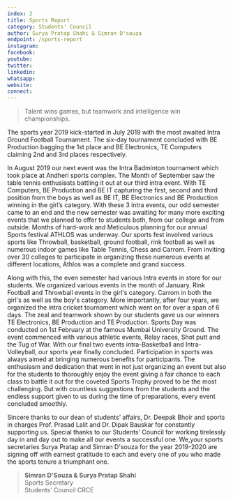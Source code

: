 ```yaml
---
index: 2
title: Sports Report
category: Students' Council
author: Surya Pratap Shahi & Simran D'souza
endpoint: /sports-report
instagram:
facebook:
youtube:
twitter:
linkedin:
whatsapp:
website:
connect:
---
```


> Talent wins games, but teamwork and intelligence win championships.

The sports year 2019 kick-started in July 2019 with the most awaited Intra Ground Football Tournament. The six-day tournament concluded with BE Production bagging the 1st place and BE Electronics, TE Computers claiming 2nd and 3rd places respectively.

In August 2019 our next event was the Intra Badminton tournament which took place at Andheri sports complex. The Month of September saw the table tennis enthusiasts battling it out at our third intra event. With TE Computers, BE Production and BE IT capturing the first, second and third position from the boys as well as BE IT, BE Electronics and BE Production winning in the girl’s category. With these 3 intra events, our odd semester came to an end and the new semester was awaiting for many more exciting events that we planned to offer to students both, from our college and from outside. Months of hard-work and Meticulous planning for our annual Sports festival ATHLOS was underway. Our sports fest involved various sports like Throwball, basketball, ground football, rink football as well as numerous indoor games like Table Tennis, Chess and Carrom. From inviting over 30 colleges to participate in organizing these numerous events at different locations, Athlos was a complete and grand success.

Along with this, the even semester had various Intra events in store for our students. We organized various events in the month of January. Rink Football and Throwball events in the girl's category. Carrom in both the girl's as well as the boy's category. More importantly, after four years, we organized the intra cricket tournament which went on for over a span of 6 days. The zeal and teamwork shown by our students gave us our winners TE Electronics, BE Production and TE Production. Sports Day was conducted on 1st February at the famous Mumbai University Ground. The event commenced with various athletic events, Relay races, Shot putt and the Tug of War. With our final two events intra-Basketball and Intra-Volleyball, our sports year finally concluded. Participation in sports was always aimed at bringing numerous benefits for participants. The enthusiasm and dedication that went in not just organizing an event but also for the students to thoroughly enjoy the event giving a fair chance to each class to battle it out for the coveted Sports Trophy proved to be the most challenging. But with countless suggestions from the students and the endless support given to us during the time of preparations, every event concluded smoothly.

Sincere thanks to our dean of students’ affairs, Dr. Deepak Bhoir and sports in charges Prof. Prasad Lalit and Dr. Dipak Bauskar for constantly supporting us. Special thanks to our Students' Council for working tirelessly day in and day out to make all our events a successful one. We,your sports secretaries Surya Pratap and Simran D'souza for the year 2019-2020 are signing off with earnest gratitude to each and every one of you who made the sports tenure a triumphant one.

> **Simran D'Souza & Surya Pratap Shahi**<br>
> Sports Secretary <br>
> Students' Council CRCE<br>
